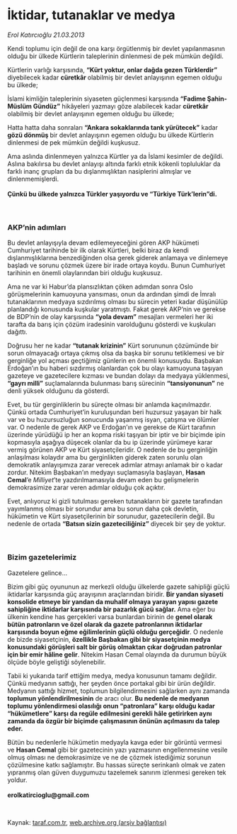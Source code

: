 # İktidar, tutanaklar ve medya

*Erol Katırcıoğlu 21.03.2013*

<div class="yazi"><p>Kendi toplumu için değil de ona karşı örgütlenmiş bir devlet yapılanmasının olduğu bir ülkede Kürtlerin taleplerinin dinlenmesi de pek mümkün değildi. </p>
<p>Kürtlerin varlığı karşısında, <b>“Kürt yoktur, onlar dağda gezen Türklerdir” </b>diyebilecek kadar <b>cüretkâr </b>olabilmiş bir devlet anlayışının egemen olduğu bu ülkede; </p>
<p>İslami kimliğin taleplerinin siyaseten güçlenmesi karşısında <b>“Fadime Şahin- Müslüm Gündüz”</b> hikâyeleri yazmayı göze alabilecek kadar <b>cüretkâr</b> olabilmiş bir devlet anlayışının egemen olduğu bu ülkede; </p>
<p>Hatta hatta daha sonraları <b>“Ankara sokaklarında tank yürütecek”</b> kadar <b>gözü dönmüş </b>bir devlet anlayışının egemen olduğu bu ülkede Kürtlerin dinlenmesi de pek mümkün değildi kuşkusuz. </p>
<p>Ama aslında dinlenmeyen yalnızca Kürtler ya da İslami kesimler de değildi. Aslına bakılırsa bu devlet anlayışı altında farklı etnik kökenli topluluklar da farklı inanç grupları da bu dışlanmışlıktan nasiplerini almışlar ve dinlenmemişlerdi. <br/><br/><b>Çünkü bu ülkede yalnızca Türkler yaşıyordu ve “Türkiye Türk’lerin”di.<br/><br/><br/></b></p>
<h3>AKP’nin adımları</h3>
<p>Bu devlet anlayışıyla devam edilemeyeceğini gören AKP hükümeti Cumhuriyet tarihinde bir ilk olarak Kürtleri, belki biraz da kendi dışlanmışlıklarına benzediğinden olsa gerek giderek anlamaya ve dinlemeye başladı ve sorunu çözmek üzere bir irade ortaya koydu. Bunun Cumhuriyet tarihinin en önemli olaylarından biri olduğu kuşkusuz. </p>
<p>Ama ne var ki Habur’da plansızlıktan çöken adımdan sonra Oslo görüşmelerinin kamuoyuna yansıması, onun da ardından şimdi de İmralı tutanaklarının medyaya sızdırılmış olması bu sürecin yeteri kadar düşünülüp planlandığı konusunda kuşkular yaratmıştı. Fakat gerek AKP’nin ve gerekse de BDP’nin de olay karşısında <b>“yola devam”</b> mesajları vermeleri her iki tarafta da barış için çözüm iradesinin varolduğunu gösterdi ve kuşkuları dağıttı. </p>
<p>Doğrusu her ne kadar <b>“tutanak krizinin”</b> Kürt sorununun çözümünde bir sorun olmayacağı ortaya çıkmış olsa da başka bir sorunu tetiklemesi ve bir gerginliğe yol açması geçtiğimiz günlerin en önemli konusuydu. Başbakan Erdoğan’ın bu haberi sızdırmış olanlardan çok bu olayı kamuoyuna taşıyan gazeteye ve gazetecilere kızması ve bundan dolayı da medyaya yüklenmesi, <b>“gayrı milli”</b> suçlamalarında bulunması barış sürecinin <b>“tansiyonunun”</b> ne denli yüksek olduğunu da gösterdi. </p>
<p>Evet, bu tür gerginliklerin bu süreçte olması bir anlamda kaçınılmazdır. Çünkü ortada Cumhuriyet’in kuruluşundan beri huzursuz yaşayan bir halk var ve bu huzursuzluğun sonucunda yaşanmış isyan, çatışma ve ölümler var. O nedenle de gerek AKP ve Erdoğan’ın ve gerekse de Kürt tarafının üzerinde yürüdüğü ip her an kopma riski taşıyan bir iptir ve bir biçimde ipin kopmasıyla aşağıya düşecek olanlar da bu ip üzerinde yürümeye karar vermiş görünen AKP ve Kürt siyasetçileridir. O nedenle de bu gerginliğin anlaşılması kolaydır ama bu gerginlikten giderek zaten sorunlu olan demokratik anlayışımıza zarar verecek adımlar atmayı anlamak bir o kadar zordur. Nitekim Başbakan’ın medyayı suçlamasıyla başlayan, <b>Hasan Cemal</b>’e <i>Milliyet</i>’te yazdırılmamasıyla devam eden bu gelişmelerin demokrasimize zarar veren adımlar olduğu çok açıktır. </p>
<p>Evet, anlıyoruz ki gizli tutulması gereken tutanakların bir gazete tarafından yayımlanmış olması bir sorundur ama bu sorun daha çok devletin, hükümetin ve Kürt siyasetçilerinin bir sorunudur, gazetecilerin değil. Bu nedenle de ortada <b>“Batsın sizin gazeteciliğiniz”</b> diyecek bir şey de yoktur.<br/><br/><br/></p>
<h3>Bizim gazetelerimiz</h3>
<p>Gazetelere gelince...</p>
<p>Bizim gibi güç oyununun az merkezli olduğu ülkelerde gazete sahipliği güçlü iktidarlar karşısında güç arayışının araçlarından biridir. <b>Bir yandan siyaseti konsolide etmeye bir yandan da muhalif olmaya yarayan yapısı gazete sahipliğine iktidarlar karşısında bir pazarlık gücü sağlar.</b> Ama eğer bu ülkenin kendine has gerçekleri varsa bunlardan birinin de <b>genel olarak bütün patronların ve özel olarak da gazete patronlarının iktidarlar karşısında boyun eğme eğilimlerinin güçlü olduğu gerçeğidir</b>. O nedenle de bizde siyasetçinin, <b>özellikle Başbakan gibi bir siyasetçinin medya konusundaki görüşleri salt bir görüş olmaktan çıkar doğrudan patronlar için bir emir hâline gelir</b>. Nitekim Hasan Cemal olayında da durumun büyük ölçüde böyle geliştiği söylenebilir. </p>
<p>Tabii ki yukarıda tarif ettiğim medya, medya konusunun tamamı değildir. Çünkü medyanın sattığı, her şeyden önce portakal gibi bir ürün değildir. Medyanın sattığı hizmet, toplumun bilgilendirmesini sağlarken aynı zamanda <b>toplumun yönlendirilmesinin</b> de aracı olur. <b>Bu nedenle de medyanın toplumu yönlendirmesi olasılığı onun “patronlara” karşı olduğu kadar “hükümetlere” karşı da regüle edilmesini gerekli hâle getirirken aynı zamanda da özgür bir biçimde çalışmasının önünün açılmasını da talep eder. </b></p>
<p>Bütün bu nedenlerle hükümetin medyayla kavga eder bir görüntü vermesi ve <b>Hasan Cemal</b> gibi bir gazetecinin yazı yazmasının engellenmesine vesile olmuş olması ne demokrasimize ve ne de çözmek istediğimiz sorunun çözülmesine katkı sağlamıştır. Bu hassas süreçte serinkanlı olmak ve zaten yıpranmış olan güven duygumuzu tazelemek sanırım izlenmesi gereken tek yoldur.<br/><br/><b>erolkatircioglu@gmail.com</b></p>
<p> </p>
</div>

Kaynak: [taraf.com.tr](http://www.taraf.com.tr/erol-katircioglu/makale-iktidar-tutanaklar-ve-medya.htm), [web.archive.org (arşiv bağlantısı)](http://web.archive.org/web/20131107010932/http://www.taraf.com.tr/erol-katircioglu/makale-iktidar-tutanaklar-ve-medya.htm)

